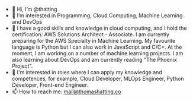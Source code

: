 - 👋 Hi, I’m @thatting
- 👀 I’m interested in Programming, Cloud Computing, Machine Learning and DevOps 
- 🌱 I have a good skills and knowledge in cloud computing, and I hold the certification: AWS Solutions Architect - Associate. I am currently preparing for the AWS Specialty in Machine Learning. My favourite language is Python but I can also work in JavaScript and C/C+. At the moment, I am working on a number of machine learning projects. I am also learning about DevOps and am currently reading "The Phoenix Project".
- 💞️ I'm interested in roles where I can apply my knowledge and competences, for example, Cloud Developer, MLOps Engineer, Python Developer, Front-end Engineer. 
- 📫 How to reach me: mail@thomashatting.co

<!---
thatting/thatting is a ✨ special ✨ repository because its `README.md` (this file) appears on your GitHub profile.
You can click the Preview link to take a look at your changes.
--->
